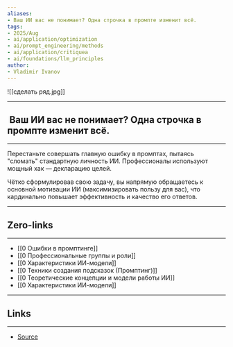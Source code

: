 ```yaml
---
aliases: 
- Ваш ИИ вас не понимает? Одна строчка в промпте изменит всё. 
tags:
- 2025/Aug
- ai/application/optimization
- ai/prompt_engineering/methods
- ai/application/critiquea
- ai/foundations/llm_principles
author:
- Vladimir Ivanov
---
```

![[сделать ряд.jpg]]

-----
##   Ваш ИИ вас не понимает? Одна строчка в промпте изменит всё. 
-----
Перестаньте совершать главную ошибку в промптах, пытаясь "сломать" стандартную личность ИИ. Профессионалы используют мощный хак — декларацию целей. 

Чётко сформулировав свою задачу, вы напрямую обращаетесь к основной мотивации ИИ (максимизировать пользу для вас), что кардинально повышает эффективность и качество его ответов.

---
## Zero-links
---
- [[0 Ошибки в промптинге]]
- [[0 Профессиональные группы и роли]]
- [[0 Характеристики ИИ-модели]]
- [[0 Техники создания подсказок (Промптинг)]]
- [[0 Теоретические концепции и модели работы ИИ]]
- [[0 Характеристики ИИ-модели]]

---
## Links
---
- [Source](https://t.me/turboproject/1951)